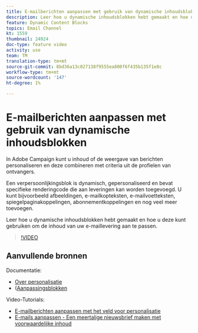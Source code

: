 ```yaml
---
title: E-mailberichten aanpassen met gebruik van dynamische inhoudsblokken
description: Leer hoe u dynamische inhoudsblokken hebt gemaakt en hoe u deze kunt gebruiken om de inhoud van uw e-maillevering aan te passen.
feature: Dynamic Content Blocks
topics: Email Channel
kt: 1559
thumbnail: 24924
doc-type: feature video
activity: use
team: TM
translation-type: tm+mt
source-git-commit: 8bd36a13c027138f9555ea800f6f435b135f1e8c
workflow-type: tm+mt
source-wordcount: '147'
ht-degree: 1%

---
```



# E-mailberichten aanpassen met gebruik van dynamische inhoudsblokken

In Adobe Campaign kunt u inhoud of de weergave van berichten personaliseren en deze combineren met criteria uit de profielen van ontvangers.

Een verpersoonlijkingsblok is dynamisch, gepersonaliseerd en bevat specifieke renderingcode die aan leveringen kan worden toegevoegd. U kunt bijvoorbeeld afbeeldingen, e-mailkopteksten, e-mailvoetteksten, spiegelpaginakoppelingen, abonnementkoppelingen en nog veel meer toevoegen.

Leer hoe u dynamische inhoudsblokken hebt gemaakt en hoe u deze kunt gebruiken om de inhoud van uw e-maillevering aan te passen.

>[!VIDEO](https://video.tv.adobe.com/v/24924?quality=12)

## Aanvullende bronnen

Documentatie:

* [Over personalisatie](https://docs.adobe.com/content/help/en/campaign-classic/using/sending-messages/personalizing-deliveries/about-personalization.html)
* ([Aanpassingsblokken](https://docs.adobe.com/content/help/en/campaign-classic/using/sending-messages/personalizing-deliveries/personalization-blocks.html)

Video-Tutorials:

* [E-mailberichten aanpassen met het veld voor personalisatie](/help/acc/sending-messages/email-channel/personalizing-emails-using-personalization-fields.md)
* [E-mails aanpassen - Een meertalige nieuwsbrief maken met voorwaardelijke inhoud](/help/acc/sending-messages/email-channel/personalizing-emails-create-a-multi-lingual-newsletter-using-conditional-content.md)
